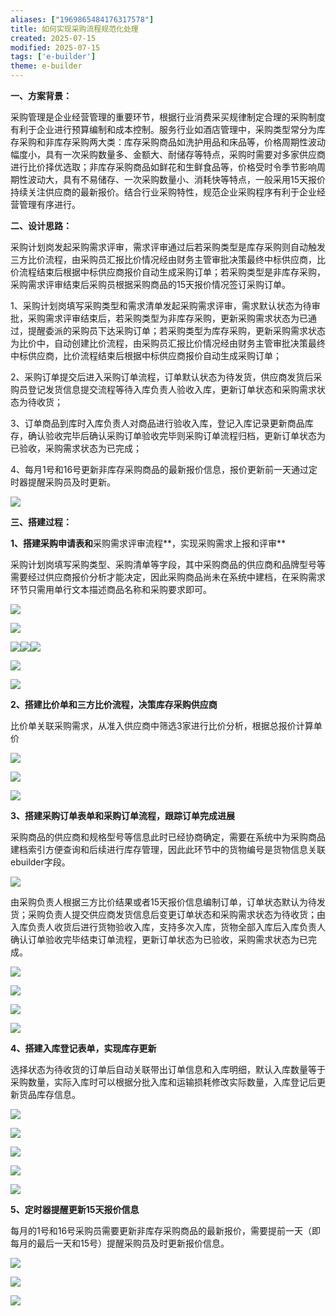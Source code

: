 ```yaml
---
aliases: ["1969865484176317578"]
title: 如何实现采购流程规范化处理
created: 2025-07-15
modified: 2025-07-15
tags: ['e-builder']
theme: e-builder
---
```


**一、方案背景：**

采购管理是企业经营管理的重要环节，根据行业消费采买规律制定合理的采购制度有利于企业进行预算编制和成本控制。服务行业如酒店管理中，采购类型常分为库存采购和非库存采购两大类：库存采购商品如洗护用品和床品等，价格周期性波动幅度小，具有一次采购数量多、金额大、耐储存等特点，采购时需要对多家供应商进行比价择优选取；非库存采购商品如鲜花和生鲜食品等，价格受时令季节影响周期性波动大，具有不易储存、一次采购数量小、消耗快等特点，一般采用15天报价持续关注供应商的最新报价。结合行业采购特性，规范企业采购程序有利于企业经营管理有序进行。

**二、设计思路：**

采购计划岗发起采购需求评审，需求评审通过后若采购类型是库存采购则自动触发三方比价流程，由采购员汇报比价情况经由财务主管审批决策最终中标供应商，比价流程结束后根据中标供应商报价自动生成采购订单；若采购类型是非库存采购，采购需求评审结束后采购员根据采购商品的15天报价情况签订采购订单。

1、采购计划岗填写采购类型和需求清单发起采购需求评审，需求默认状态为待审批，采购需求评审结束后，若采购类型为非库存采购，更新采购需求状态为已通过，提醒委派的采购员下达采购订单；若采购类型为库存采购，更新采购需求状态为比价中，自动创建比价流程，由采购员汇报比价情况经由财务主管审批决策最终中标供应商，比价流程结束后根据中标供应商报价自动生成采购订单；

2、采购订单提交后进入采购订单流程，订单默认状态为待发货，供应商发货后采购员登记发货信息提交流程等待入库负责人验收入库，更新订单状态和采购需求状态为待收货；

3、订单商品到库时入库负责人对商品进行验收入库，登记入库记录更新商品库存，确认验收完毕后确认采购订单验收完毕则采购订单流程归档，更新订单状态为已验收，采购需求状态为已完成；

4、每月1号和16号更新非库存采购商品的最新报价信息，报价更新前一天通过定时器提醒采购员及时更新。

![](361d07ce84b171025b7bbcc6e43e3e95.jpg)

**三、搭建过程：**

**1、搭建采购申请表和**采购需求评审流程**，实现采购需求上报和评审**

采购计划岗填写采购类型、采购清单等字段，其中采购商品的供应商和品牌型号等需要经过供应商报价分析才能决定，因此采购商品尚未在系统中建档，在采购需求环节只需用单行文本描述商品名称和采购要求即可。

![](d1ba175c68308814b0fec1081d74c942.jpg)

![](ca60157e85a68a3ee975808e4fc6e8da.jpg)

![](71baf06760fda1b050b67b3162befbe9.jpg)![](b7bd7707d078693270b4bd9c2521cf44.jpg)![](e00d9208c6662ac7ee46ad62457f80e9.jpg)

![](41d1d5c13d1ac24518612fdbf28f35a9.jpg)

![](737c23b48509c2a78cd21795e5954f6a.jpg)

**2、搭建比价单和三方比价流程，决策库存采购供应商**

比价单关联采购需求，从准入供应商中筛选3家进行比价分析，根据总报价计算单价

**![](8cd07b6ae16b6ab15752f1367eb407a7.jpg)**

![](b5042338dfb2e5e138a414244152e87f.jpg)

![](4e709b7f93521bf8d9b68b2b00061098.jpg)

**3、搭建采购订单表单和采购订单流程，跟踪订单完成进展**

采购商品的供应商和规格型号等信息此时已经协商确定，需要在系统中为采购商品建档索引方便查询和后续进行库存管理，因此此环节中的货物编号是货物信息关联ebuilder字段。

**![](9b89dedc478eb63dd63b2d31423a2353.jpg)**

由采购负责人根据三方比价结果或者15天报价信息编制订单，订单状态默认为待发货；采购负责人提交供应商发货信息后变更订单状态和采购需求状态为待收货；由入库负责人收货后进行货物验收入库，支持多次入库，货物全部入库后入库负责人确认订单验收完毕结束订单流程，更新订单状态为已验收，采购需求状态为已完成。

![](9c757591ca7302339c0529fad56155b3.jpg)

**![](093480f114de03b74bb03bbc208992b7.jpg)**

**![](52b65610eb7020330672411f03943100.jpg)**

**![](e9270b22b51e479ffa8a74da6062d15e.jpg)**

**4、搭建入库登记表单，实现库存更新**

选择状态为待收货的订单后自动关联带出订单信息和入库明细，默认入库数量等于采购数量，实际入库时可以根据分批入库和运输损耗修改实际数量，入库登记后更新货品库存信息。

**![](31049b4b5afadfe147b85522b65dea34.jpg)**

**![](85a5554ef66ba9689dfc81d0ceea3254.jpg)**

**![](bbfd11b7a8b3606777d66aa3085e8377.jpg)**

**![](b0d9ecb6f82f1816c5e97092d6173c29.jpg)**

**![](e9c9a57b1faca881f006a14af3faed07.jpg)**

**5、定时器提醒更新15天报价信息**

每月的1号和16号采购员需要更新非库存采购商品的最新报价，需要提前一天（即每月的最后一天和15号）提醒采购员及时更新报价信息。

**![](f9ecc3f9943eac4242d34f8171f01a3c.jpg)**

**![](169ba4c2d86d928e9d04797905183438.jpg)**

**![](d42c5f7cdb1e86ee2ab7a2782f106ce2.jpg)**